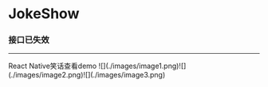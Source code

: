# JokeShow
<h3>接口已失效</h3>
<hr/>
React Native笑话查看demo
![](./images/image1.png)![](./images/image2.png)![](./images/image3.png)

